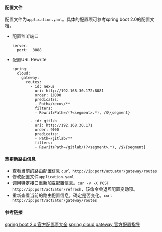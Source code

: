 #### 配置文件

配置文件为`application.yaml`。具体的配置项可参考spring boot 2.0的配置文档。

*   配置监听端口
    
        server:
          port:  8888
          
*   配置URL Rewrite
        
        spring:
          cloud:
            gateway:
              routes:
                - id: nexus
                  uri: http://192.168.30.172:8081
                  order: 10000
                  predicates:
                  - Path=/nexus/**
                  filters:
                  - RewritePath=/(?<segment>.*), /$\{segment}
                  
                - id: gitlab
                  uri: http://192.168.30.171
                  order: 9000
                  predicates:
                  - Path=/gitlab/**
                  filters:
                  - RewritePath=/gitlab/(?<segment>.*), /$\{segment}

#### 热更新路由信息

*   查看当前的路由配置信息 `curl http://ip:port/actuator/gateway/routes`
*   修改配置文件`application.yaml`
*   调用特定接口重新加载配置信息。`cur -v -X POST http://ip:port/actuator/refresh`，该命令会返回配置变动项。
*   重新查看当前的路由配置信息，确定是否变化。`curl http://ip:port/actuator/gateway/routes`

#### 参考链接

[spring boot 2.x 官方配置项大全](https://docs.spring.io/spring-boot/docs/2.0.4.RELEASE/reference/html/common-application-properties.html)
[spring cloud gateway 官方配置指导](http://cloud.spring.io/spring-cloud-static/spring-cloud-gateway/2.0.0.RELEASE/multi/multi__gatewayfilter_factories.html)



